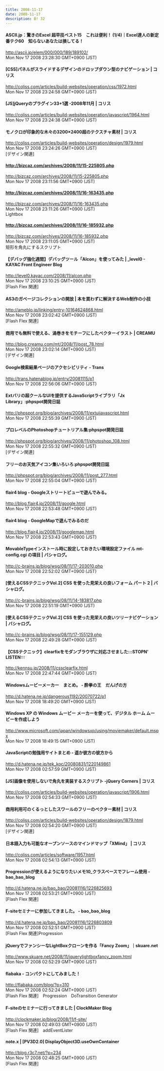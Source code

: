```yaml
---
title: 2008-11-17
date: 2008-11-17
description: B! 32
---
```


#### ASCII.jp：驚きのExcel 超早技ベスト15　これは便利！ (1/4)｜Excel達人の新定番テク60　知らないあなたは損してる！
http://ascii.jp/elem/000/000/189/189102/<br>
Mon Nov 17 2008 23:28:30 GMT+0900 (JST)<br>


####   [CSS]パネルがスライドするデザインのドロップダウン型のナビゲーション | コリス
http://coliss.com/articles/build-websites/operation/css/1972.html<br>
Mon Nov 17 2008 23:24:58 GMT+0900 (JST)<br>


####   [JS]jQueryのプラグイン33+1選 -2008年11月 | コリス
http://coliss.com/articles/build-websites/operation/javascript/1964.html<br>
Mon Nov 17 2008 23:24:38 GMT+0900 (JST)<br>


####   モノクロが印象的な木々の3200×2400超のテクスチャ素材 | コリス
http://coliss.com/articles/build-websites/operation/design/1979.html<br>
Mon Nov 17 2008 23:24:26 GMT+0900 (JST)<br>
[デザイン関連]


#### http://bizcaz.com/archives/2008/11/15-225805.php
http://bizcaz.com/archives/2008/11/15-225805.php<br>
Mon Nov 17 2008 23:11:56 GMT+0900 (JST)<br>


#### http://bizcaz.com/archives/2008/11/16-163435.php
http://bizcaz.com/archives/2008/11/16-163435.php<br>
Mon Nov 17 2008 23:11:26 GMT+0900 (JST)<br>
Lightbox


#### http://bizcaz.com/archives/2008/11/16-185932.php
http://bizcaz.com/archives/2008/11/16-185932.php<br>
Mon Nov 17 2008 23:11:05 GMT+0900 (JST)<br>
矩形を角丸にするスクリプト


#### 【デバッグ強化週間】デバッグツール「Alcon」を使ってみた | _level0 - KAYAC Front Engineer Blog
http://level0.kayac.com/2008/11/alcon.php<br>
Mon Nov 17 2008 23:10:25 GMT+0900 (JST)<br>
[Flash Flex 関連]


#### AS3のガベージコレクションの開放 | 本を買わずに解決するWeb制作の小技
http://ameblo.jp/linking/entry-10164624868.html<br>
Mon Nov 17 2008 23:02:42 GMT+0900 (JST)<br>
[Flash Flex 関連]


#### 商用でも無料で使える、渦巻きをモチーフにしたベクターイラスト | CREAMU
http://blog.creamu.com/mt/2008/11/post_78.html<br>
Mon Nov 17 2008 23:02:14 GMT+0900 (JST)<br>
[デザイン関連]


#### Google検索結果ページのアクセシビリティ - Trans
http://trans.hatenablog.jp/entry/20081115/p1<br>
Mon Nov 17 2008 22:56:06 GMT+0900 (JST)<br>


#### Extバリの超クールなUIを提供するJavaScriptライブラリ「Jx Library」:phpspot開発日誌
http://phpspot.org/blog/archives/2008/11/extuijavascript.html<br>
Mon Nov 17 2008 22:55:39 GMT+0900 (JST)<br>


#### プロレベルのPhotoshopチュートリアル集:phpspot開発日誌
http://phpspot.org/blog/archives/2008/11/photoshop_108.html<br>
Mon Nov 17 2008 22:55:32 GMT+0900 (JST)<br>
[デザイン関連]


#### フリーのお天気アイコン集いろいろ:phpspot開発日誌
http://phpspot.org/blog/archives/2008/11/post_277.html<br>
Mon Nov 17 2008 22:55:04 GMT+0900 (JST)<br>


#### flair4 blog - Googleストリートビューで遊んでみる。
http://blog.flair4.jp/2008/11/google.html<br>
Mon Nov 17 2008 22:53:48 GMT+0900 (JST)<br>


#### flair4 blog - GoogleMapで遊んでみるのだ
http://blog.flair4.jp/2008/11/googlemap.html<br>
Mon Nov 17 2008 22:53:43 GMT+0900 (JST)<br>


#### MovableTypeインストール時に設定しておきたい環境設定ファイル mt-config.cgi の項目 | バシャログ。
http://c-brains.jp/blog/wsg/08/11/17-203010.php<br>
Mon Nov 17 2008 22:52:02 GMT+0900 (JST)<br>


#### [使えるCSSテクニックVol.2] CSS を使った見栄えの良いフォーム パート 2 | バシャログ。
http://c-brains.jp/blog/wsg/08/11/14-183817.php<br>
Mon Nov 17 2008 22:51:19 GMT+0900 (JST)<br>


#### [使えるCSSテクニックVol.2] CSS を使った見栄えの良いツリーナビゲーション | バシャログ。
http://c-brains.jp/blog/wsg/08/11/17-155129.php<br>
Mon Nov 17 2008 22:49:28 GMT+0900 (JST)<br>


#### 【CSSテクニック】clearfixをモダンブラウザに対応させました:::STOPN' LISTEN:::
http://kennsu.jp/2008/11/cssclearfix.html<br>
Mon Nov 17 2008 22:47:44 GMT+0900 (JST)<br>


#### Windowsムービーメーカー　まとめ。 - 酔拳の王　だんげの方
http://d.hatena.ne.jp/dangerous1192/20070722/p1<br>
Mon Nov 17 2008 18:49:20 GMT+0900 (JST)<br>


#### Windows XP の Windows ムービー メーカーを使って、デジタル ホーム ムービーを作成しよう
http://www.microsoft.com/japan/windowsxp/using/moviemaker/default.mspx<br>
Mon Nov 17 2008 18:49:15 GMT+0900 (JST)<br>


#### JavaScriptの勉強用サイトまとめ - 遥か彼方の彼方から
http://d.hatena.ne.jp/tek_koc/20080831/1220149861<br>
Mon Nov 17 2008 02:57:59 GMT+0900 (JST)<br>


####   [JS]画像を使用しないで角丸を実装するスクリプト -jQuery Corners | コリス
http://coliss.com/articles/build-websites/operation/javascript/1906.html<br>
Mon Nov 17 2008 02:54:33 GMT+0900 (JST)<br>


####   商用利用可のくるっとしたスワールのフリーのベクター素材 | コリス
http://coliss.com/articles/build-websites/operation/design/1879.html<br>
Mon Nov 17 2008 02:54:20 GMT+0900 (JST)<br>
[デザイン関連]


####   日本語入力も可能なオープンソースのマインドマップ「XMind」 | コリス
http://coliss.com/articles/software/1957.html<br>
Mon Nov 17 2008 02:54:13 GMT+0900 (JST)<br>


#### Progressionが使えるようになりたいメモ10_クラスベースでフレーム使用 - bao_bao_blog
http://d.hatena.ne.jp/bao_bao/20081116/1226825693<br>
Mon Nov 17 2008 02:53:21 GMT+0900 (JST)<br>
[Flash Flex 関連]


#### F-siteセミナーに参加してきました。 - bao_bao_blog
http://d.hatena.ne.jp/bao_bao/20081116/1226803809<br>
Mon Nov 17 2008 02:52:51 GMT+0900 (JST)<br>
[Flash Flex 関連]Progression


#### jQueryでファンシーなLightBoxクローンを作る「Fancy Zoom」｜skuare.net
http://www.skuare.net/2008/11/jquerylightboxfancy_zoom.html<br>
Mon Nov 17 2008 02:52:29 GMT+0900 (JST)<br>


#### flabaka - コンパクトにしてみました！
http://flabaka.com/blog/?p=310<br>
Mon Nov 17 2008 02:52:24 GMT+0900 (JST)<br>
[Flash Flex 関連]　Progression　DoTransition Generator


####   F-siteのセミナーに行ってきました | ClockMaker Blog
http://clockmaker.jp/blog/2008/11/f-site/<br>
Mon Nov 17 2008 02:49:03 GMT+0900 (JST)<br>
[Flash Flex 関連]　addEventLister


#### note.x  |    [PV3D2.0] DisplayObject3D.useOwnContainer
http://blog.r3c7.net/?p=234<br>
Mon Nov 17 2008 02:48:25 GMT+0900 (JST)<br>
[Flash Flex 関連]


